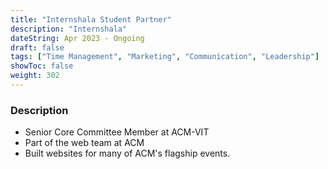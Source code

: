 ```yaml
---
title: "Internshala Student Partner"
description: "Internshala"
dateString: Apr 2023 - Ongoing
draft: false
tags: ["Time Management", "Marketing", "Communication", "Leadership"]
showToc: false
weight: 302
---
```


### Description

- Senior Core Committee Member at ACM-VIT
- Part of the web team at ACM
- Built websites for many of ACM's flagship events.

<!-- ![](/experience/16bit/img1.jpeg#center) -->
